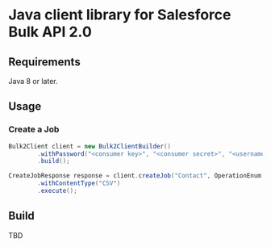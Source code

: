 # Java client library for Salesforce Bulk API 2.0

## Requirements

Java 8 or later.

## Usage

### Create a Job

```java
Bulk2Client client = new Bulk2ClientBuilder()
        .withPassword("<consumer key>", "<consumer secret>", "<username>", "<password>"
        .build();

CreateJobResponse response = client.createJob("Contact", OperationEnum.INSERT)
        .withContentType("CSV")
        .execute();
```

## Build

TBD